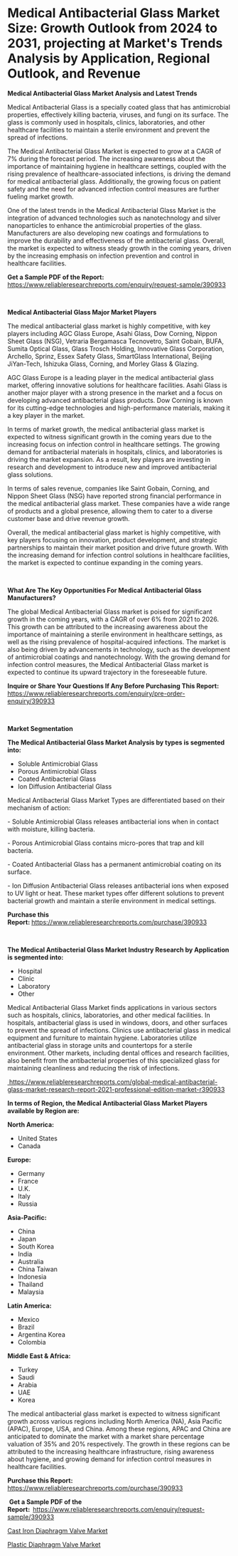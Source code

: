 <p><h1>Medical Antibacterial Glass Market Size: Growth Outlook from 2024 to 2031, projecting at Market's Trends Analysis by Application, Regional Outlook, and Revenue</h1></p><p><strong>Medical Antibacterial Glass Market Analysis and Latest Trends</strong></p>
<p><p>Medical Antibacterial Glass is a specially coated glass that has antimicrobial properties, effectively killing bacteria, viruses, and fungi on its surface. The glass is commonly used in hospitals, clinics, laboratories, and other healthcare facilities to maintain a sterile environment and prevent the spread of infections.</p><p>The Medical Antibacterial Glass Market is expected to grow at a CAGR of 7% during the forecast period. The increasing awareness about the importance of maintaining hygiene in healthcare settings, coupled with the rising prevalence of healthcare-associated infections, is driving the demand for medical antibacterial glass. Additionally, the growing focus on patient safety and the need for advanced infection control measures are further fueling market growth.</p><p>One of the latest trends in the Medical Antibacterial Glass Market is the integration of advanced technologies such as nanotechnology and silver nanoparticles to enhance the antimicrobial properties of the glass. Manufacturers are also developing new coatings and formulations to improve the durability and effectiveness of the antibacterial glass. Overall, the market is expected to witness steady growth in the coming years, driven by the increasing emphasis on infection prevention and control in healthcare facilities.</p></p>
<p><strong>Get a Sample PDF of the Report:&nbsp;</strong> <a href="https://www.reliableresearchreports.com/enquiry/request-sample/390933">https://www.reliableresearchreports.com/enquiry/request-sample/390933</a></p>
<p>&nbsp;</p>
<p><strong>Medical Antibacterial Glass Major Market Players</strong></p>
<p><p>The medical antibacterial glass market is highly competitive, with key players including AGC Glass Europe, Asahi Glass, Dow Corning, Nippon Sheet Glass (NSG), Vetraria Bergamasca Tecnovetro, Saint Gobain, BUFA, Sumita Optical Glass, Glass Trosch Holding, Innovative Glass Corporation, Archello, Sprinz, Essex Safety Glass, SmartGlass International, Beijing JiYan-Tech, Ishizuka Glass, Corning, and Morley Glass & Glazing.</p><p>AGC Glass Europe is a leading player in the medical antibacterial glass market, offering innovative solutions for healthcare facilities. Asahi Glass is another major player with a strong presence in the market and a focus on developing advanced antibacterial glass products. Dow Corning is known for its cutting-edge technologies and high-performance materials, making it a key player in the market.</p><p>In terms of market growth, the medical antibacterial glass market is expected to witness significant growth in the coming years due to the increasing focus on infection control in healthcare settings. The growing demand for antibacterial materials in hospitals, clinics, and laboratories is driving the market expansion. As a result, key players are investing in research and development to introduce new and improved antibacterial glass solutions.</p><p>In terms of sales revenue, companies like Saint Gobain, Corning, and Nippon Sheet Glass (NSG) have reported strong financial performance in the medical antibacterial glass market. These companies have a wide range of products and a global presence, allowing them to cater to a diverse customer base and drive revenue growth.</p><p>Overall, the medical antibacterial glass market is highly competitive, with key players focusing on innovation, product development, and strategic partnerships to maintain their market position and drive future growth. With the increasing demand for infection control solutions in healthcare facilities, the market is expected to continue expanding in the coming years.</p></p>
<p>&nbsp;</p>
<p><strong>What Are The Key Opportunities For Medical Antibacterial Glass Manufacturers?</strong></p>
<p><p>The global Medical Antibacterial Glass market is poised for significant growth in the coming years, with a CAGR of over 6% from 2021 to 2026. This growth can be attributed to the increasing awareness about the importance of maintaining a sterile environment in healthcare settings, as well as the rising prevalence of hospital-acquired infections. The market is also being driven by advancements in technology, such as the development of antimicrobial coatings and nanotechnology. With the growing demand for infection control measures, the Medical Antibacterial Glass market is expected to continue its upward trajectory in the foreseeable future.</p></p>
<p><strong>Inquire or Share Your Questions If Any Before Purchasing This Report:</strong> <a href="https://www.reliableresearchreports.com/enquiry/pre-order-enquiry/390933">https://www.reliableresearchreports.com/enquiry/pre-order-enquiry/390933</a></p>
<p>&nbsp;</p>
<p><strong>Market Segmentation</strong></p>
<p><strong>The Medical Antibacterial Glass Market Analysis by types is segmented into:</strong></p>
<p><ul><li>Soluble Antimicrobial Glass</li><li>Porous Antimicrobial Glass</li><li>Coated Antibacterial Glass</li><li>Ion Diffusion Antibacterial Glass</li></ul></p>
<p><p>Medical Antibacterial Glass Market Types are differentiated based on their mechanism of action:</p><p>- Soluble Antimicrobial Glass releases antibacterial ions when in contact with moisture, killing bacteria.</p><p>- Porous Antimicrobial Glass contains micro-pores that trap and kill bacteria.</p><p>- Coated Antibacterial Glass has a permanent antimicrobial coating on its surface.</p><p>- Ion Diffusion Antibacterial Glass releases antibacterial ions when exposed to UV light or heat. These market types offer different solutions to prevent bacterial growth and maintain a sterile environment in medical settings.</p></p>
<p><strong>Purchase this Report:&nbsp;</strong><a href="https://www.reliableresearchreports.com/purchase/390933">https://www.reliableresearchreports.com/purchase/390933</a></p>
<p>&nbsp;</p>
<p><strong>The Medical Antibacterial Glass Market Industry Research by Application is segmented into:</strong></p>
<p><ul><li>Hospital</li><li>Clinic</li><li>Laboratory</li><li>Other</li></ul></p>
<p><p>Medical Antibacterial Glass Market finds applications in various sectors such as hospitals, clinics, laboratories, and other medical facilities. In hospitals, antibacterial glass is used in windows, doors, and other surfaces to prevent the spread of infections. Clinics use antibacterial glass in medical equipment and furniture to maintain hygiene. Laboratories utilize antibacterial glass in storage units and countertops for a sterile environment. Other markets, including dental offices and research facilities, also benefit from the antibacterial properties of this specialized glass for maintaining cleanliness and reducing the risk of infections.</p></p>
<p><a href="https://www.reliableresearchreports.com/global-medical-antibacterial-glass-market-research-report-2021-professional-edition-market-r390933">&nbsp;https://www.reliableresearchreports.com/global-medical-antibacterial-glass-market-research-report-2021-professional-edition-market-r390933</a></p>
<p><strong>In terms of Region, the Medical Antibacterial Glass Market Players available by Region are:</strong></p>
<p>
    <p> <strong> North America: </strong>
        <ul>
            <li>United States</li>
            <li>Canada</li>
        </ul>
        </p> 
    <p> <strong> Europe: </strong>
        <ul>
            <li>Germany</li>
            <li>France</li>
            <li>U.K.</li>
            <li>Italy</li>
            <li>Russia</li>
        </ul>
        </p> 
    <p> <strong> Asia-Pacific: </strong>
        <ul>
            <li>China</li>
            <li>Japan</li>
            <li>South Korea</li>
            <li>India</li>
            <li>Australia</li>
            <li>China Taiwan</li>
            <li>Indonesia</li>
            <li>Thailand</li>
            <li>Malaysia</li>
        </ul>
        </p> 
    <p> <strong> Latin America: </strong>
        <ul>
            <li>Mexico</li>
            <li>Brazil</li>
            <li>Argentina Korea</li>
            <li>Colombia</li>
        </ul>
        </p> 
    <p> <strong> Middle East & Africa: </strong>
        <ul>
            <li>Turkey</li>
            <li>Saudi</li>
            <li>Arabia</li>
            <li>UAE</li>
            <li>Korea</li>
        </ul>
    </p>
    </p>
<p><p>The medical antibacterial glass market is expected to witness significant growth across various regions including North America (NA), Asia Pacific (APAC), Europe, USA, and China. Among these regions, APAC and China are anticipated to dominate the market with a market share percentage valuation of 35% and 20% respectively. The growth in these regions can be attributed to the increasing healthcare infrastructure, rising awareness about hygiene, and growing demand for infection control measures in healthcare facilities.</p></p>
<p><strong>Purchase this Report: </strong><a href="https://www.reliableresearchreports.com/purchase/390933">https://www.reliableresearchreports.com/purchase/390933</a></p>
<p>&nbsp;<strong>Get a Sample PDF of the Report:&nbsp;&nbsp;</strong><a href="https://www.reliableresearchreports.com/enquiry/request-sample/390933">https://www.reliableresearchreports.com/enquiry/request-sample/390933</a></p>
<p><strong></strong></p>
<p><p><a href="https://github.com/syaifulanwaramsyori/Market-Research-Report-List-1/blob/main/cast-iron-diaphragm-valve-market.md">Cast Iron Diaphragm Valve Market</a></p><p><a href="https://github.com/rslnowrouzi/Market-Research-Report-List-1/blob/main/plastic-diaphragm-valve-market.md">Plastic Diaphragm Valve Market</a></p></p>